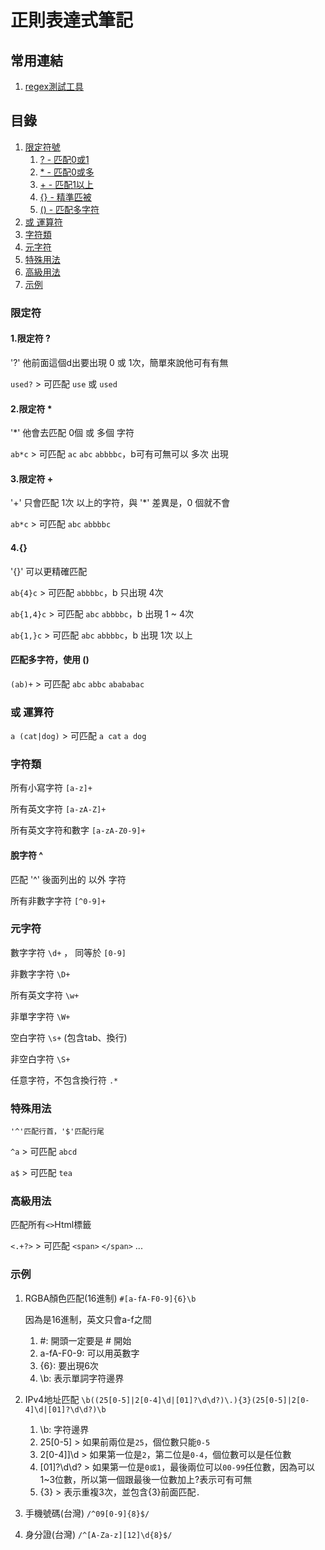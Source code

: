 # 正則表達式筆記

## 常用連結
1. [regex測試工具](https://regex101.com/)

## 目錄
1. [限定符號](#限定符)
   1. [? - 匹配0或1](#1.限定符-)
   2. [* - 匹配0或多](#2.限定符-)
   3. [+ - 匹配1以上](#3.限定符-)
   4. [{} - 精準匹被](#4)
   5. [() - 匹配多字符](#匹配多字符使用-)
2. [或 運算符](#或運算符)
3. [字符類](#字符類)
4. [元字符](#元字符)
5. [特殊用法](#特殊用法)
6. [高級用法](#高級用法)
7. [示例](#示例)

### 限定符
#### 1.限定符 ?
'?' 他前面這個d出要出現 0 或 1次，簡單來說他可有有無

`used?` > 可匹配 `use` 或 `used`

#### 2.限定符 *
'*' 他會去匹配 0個 或 多個 字符

`ab*c` > 可匹配 `ac` `abc` `abbbbc`，b可有可無可以 多次 出現

#### 3.限定符 +
'+' 只會匹配 1次 以上的字符，與 '*' 差異是，0 個就不會

`ab*c` > 可匹配 `abc` `abbbbc`

#### 4.{}
'{}' 可以更精確匹配

`ab{4}c` > 可匹配 `abbbbc`，b 只出現 4次

`ab{1,4}c` > 可匹配 `abc` `abbbbc`，b 出現 1 ~ 4次

`ab{1,}c` > 可匹配 `abc` `abbbbc`，b 出現 1次 以上

#### 匹配多字符，使用 ()
`(ab)+` > 可匹配 `abc` `abbc` `abababac`

### 或 運算符
`a (cat|dog)` > 可匹配 `a cat` `a dog`

### 字符類
所有小寫字符 `[a-z]+`

所有英文字符 `[a-zA-Z]+`

所有英文字符和數字 `[a-zA-Z0-9]+`

#### 脫字符 ^
匹配 '^' 後面列出的 以外 字符

所有非數字字符 `[^0-9]+`

### 元字符
數字字符 `\d+` ， 同等於 `[0-9]`

非數字字符 `\D+`

所有英文字符 `\w+`

非單字字符 `\W+`

空白字符 `\s+` (包含tab、換行)

非空白字符 `\S+`

任意字符，不包含換行符 `.*`

### 特殊用法
`'^'匹配行首，'$'匹配行尾`

`^a` > 可匹配 `abcd`

`a$` > 可匹配 `tea`

### 高級用法
匹配所有`<>`Html標籤

`<.+?>` > 可匹配 `<span>` `</span>` ...

### 示例
1. RGBA顏色匹配(16進制) `#[a-fA-F0-9]{6}\b`

    因為是16進制，英文只會a-f之間

    1. #: 開頭一定要是 # 開始
    2. a-fA-F0-9: 可以用英數字
    3. {6}: 要出現6次
    4. \b: 表示單詞字符邊界
2. IPv4地址匹配 `\b((25[0-5]|2[0-4]\d|[01]?\d\d?)\.){3}(25[0-5]|2[0-4]\d|[01]?\d\d?)\b`
   1. \b: 字符邊界
   2. 25[0-5] > 如果前兩位是`25`，個位數只能`0-5`
   3. 2[0-4]]\d > 如果第一位是`2`，第二位是`0-4`，個位數可以是任位數
   4. [01]?\d\d? > 如果第一位是`0或1`，最後兩位可以`00-99`任位數，因為可以1~3位數，所以第一個跟最後一位數加上?表示可有可無
   5. {3} > 表示重複3次，並包含{3}前面匹配`.`
3. 手機號碼(台灣) `/^09[0-9]{8}$/`
4. 身分證(台灣) `/^[A-Za-z][12]\d{8}$/`